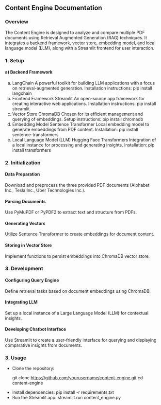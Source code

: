 ## Content Engine Documentation

### Overview

The Content Engine is designed to analyze and compare multiple PDF documents using Retrieval Augmented Generation (RAG) techniques. It integrates a backend framework, vector store, embedding model, and local language model (LLM), along with a Streamlit frontend for user interaction.

### 1. Setup
#### a) Backend Framework
<ol type='a'>
  <li>LangChain
  A powerful toolkit for building LLM applications with a focus on retrieval-augmented generation.
  Installation instructions: pip install langchain</li>
  <li>Frontend Framework
Streamlit
An open-source app framework for creating interactive web applications.
Installation instructions: pip install streamlit</li>
  <li>Vector Store
ChromaDB
Chosen for its efficient management and querying of embeddings.
Setup instructions:
pip install chromadb
</li>
  <li>Embedding Model
Sentence Transformer
Local embedding model to generate embeddings from PDF content.
Installation:
pip install sentence-transformers</li>
  <li>Local Language Model (LLM)
Hugging Face Transformers
Integration of a local instance for processing and generating insights.
Installation:
  pip install transformers</li>
</ol>

### 2. Initialization

#### Data Preparation
Download and preprocess the three provided PDF documents (Alphabet Inc., Tesla Inc., Uber Technologies Inc.).

#### Parsing Documents
Use PyMuPDF or PyPDF2 to extract text and structure from PDFs.

#### Generating Vectors
Utilize Sentence Transformer to create embeddings for document content.

#### Storing in Vector Store
Implement functions to persist embeddings into ChromaDB vector store.

### 3. Development
#### Configuring Query Engine
Define retrieval tasks based on document embeddings using ChromaDB.

#### Integrating LLM
Set up a local instance of a Large Language Model (LLM) for contextual insights.

#### Developing Chatbot Interface
Use Streamlit to create a user-friendly interface for querying and displaying comparative insights from documents.

### 3. Usage
<ul>
  <li>Clone the repository:

git clone https://github.com/yourusername/content-engine.git
cd content-engine
</li>
 <li>Install dependencies:
pip install -r requirements.txt</li>
<li>Run the Streamlit app:
streamlit run content_engine.py</li>
</ul>
